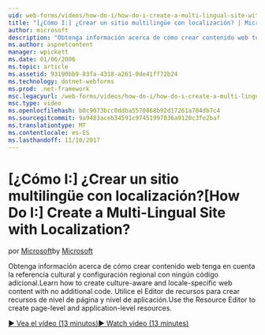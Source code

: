 ```yaml
---
uid: web-forms/videos/how-do-i/how-do-i-create-a-multi-lingual-site-with-localization
title: "[¿Cómo I:] ¿Crear un sitio multilingüe con localización? | Microsoft Docs"
author: microsoft
description: "Obtenga información acerca de cómo crear contenido web tenga en cuenta la referencia cultural y configuración regional con ningún código adicional. Usar el Editor de recursos para crear el nivel de página y el nivel de aplicación..."
ms.author: aspnetcontent
manager: wpickett
ms.date: 01/06/2006
ms.topic: article
ms.assetid: 93190bb9-83fa-4318-a261-0de41ff72b24
ms.technology: dotnet-webforms
ms.prod: .net-framework
msc.legacyurl: /web-forms/videos/how-do-i/how-do-i-create-a-multi-lingual-site-with-localization
msc.type: video
ms.openlocfilehash: b0c9073bcc0ddba5570868b92d17261a784db7c4
ms.sourcegitcommit: 9a9483aceb34591c97451997036a9120c3fe2baf
ms.translationtype: MT
ms.contentlocale: es-ES
ms.lasthandoff: 11/10/2017
---
```

<a name="how-do-i-create-a-multi-lingual-site-with-localization"></a><span data-ttu-id="b3908-105">[¿Cómo I:] ¿Crear un sitio multilingüe con localización?</span><span class="sxs-lookup"><span data-stu-id="b3908-105">[How Do I:] Create a Multi-Lingual Site with Localization?</span></span>
====================
<span data-ttu-id="b3908-106">por [Microsoft](https://github.com/microsoft)</span><span class="sxs-lookup"><span data-stu-id="b3908-106">by [Microsoft](https://github.com/microsoft)</span></span>

<span data-ttu-id="b3908-107">Obtenga información acerca de cómo crear contenido web tenga en cuenta la referencia cultural y configuración regional con ningún código adicional.</span><span class="sxs-lookup"><span data-stu-id="b3908-107">Learn how to create culture-aware and locale-specific web content with no additional code.</span></span> <span data-ttu-id="b3908-108">Utilice el Editor de recursos para crear recursos de nivel de página y nivel de aplicación.</span><span class="sxs-lookup"><span data-stu-id="b3908-108">Use the Resource Editor to create page-level and application-level resources.</span></span>

[<span data-ttu-id="b3908-109">&#9654; Vea el vídeo (13 minutos)</span><span class="sxs-lookup"><span data-stu-id="b3908-109">&#9654; Watch video (13 minutes)</span></span>](https://channel9.msdn.com/Blogs/ASP-NET-Site-Videos/how-do-i-create-a-multi-lingual-site-with-localization)
